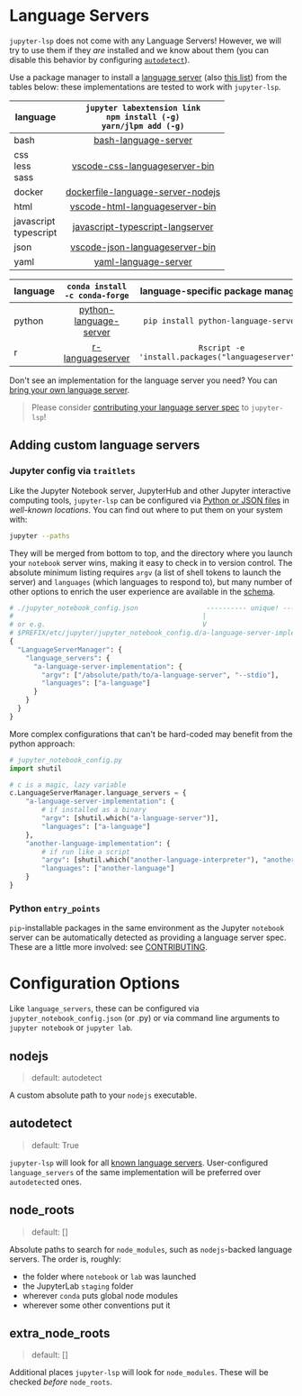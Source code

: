 # Language Servers

`jupyter-lsp` does not come with any Language Servers! However, we will try to use
them if they _are_ installed and we know about them (you can disable this behavior
by configuring [`autodetect`](#autodetect)).

Use a package manager to install a [language server][lsp-implementations]
(also [this list][langserver]) from the tables below: these implementations are
tested to work with `jupyter-lsp`.

| language                  | `jupyter labextension link`<br/>`npm install (-g)`<br/>`yarn/jlpm add (-g)` |
| ------------------------- | :-------------------------------------------------------------------------: |
| bash                      |                          [bash-language-server][]                           |
| css<br/>less<br/>sass     |                      [vscode-css-languageserver-bin][]                      |
| docker                    |                    [dockerfile-language-server-nodejs][]                    |
| html                      |                     [vscode-html-languageserver-bin][]                      |
| javascript<br/>typescript |                    [javascript-typescript-langserver][]                     |
| json                      |                     [vscode-json-languageserver-bin][]                      |
| yaml                      |                          [yaml-language-server][]                           |

| language | `conda install -c conda-forge` |         language-specific package manager         |
| -------- | :----------------------------: | :-----------------------------------------------: |
| python   |   [python-language-server][]   |       `pip install python-language-server`        |
| r        |      [r-languageserver][]      | `Rscript -e 'install.packages("languageserver")'` |

[language-server]: https://microsoft.github.io/language-server-protocol/specification
[langserver]: https://langserver.org
[jupyter-server-proxy]: https://github.com/jupyterhub/jupyter-server-proxy
[lsp-implementations]: https://microsoft.github.io/language-server-protocol/implementors/servers
[jupyter-lsp]: https://github.com/krassowski/jupyterlab-lsp.git
[jupyterlab]: https://github.com/jupyterlab/jupyterlab
[bash-language-server]: https://github.com/mads-hartmann/bash-language-server
[vscode-css-languageserver-bin]: https://github.com/vscode-langservers/vscode-css-languageserver-bin
[vscode-html-languageserver-bin]: https://github.com/vscode-langservers/vscode-html-languageserver-bin
[dockerfile-language-server-nodejs]: https://github.com/rcjsuen/dockerfile-language-server-nodejs
[javascript-typescript-langserver]: https://github.com/sourcegraph/javascript-typescript-langserver
[python-language-server]: https://github.com/palantir/python-language-server
[vscode-json-languageserver-bin]: https://github.com/vscode-langservers/vscode-json-languageserver-bin
[yaml-language-server]: https://github.com/redhat-developer/yaml-language-server
[r-languageserver]: https://github.com/REditorSupport/languageserver

Don't see an implementation for the language server you need? You can
[bring your own language server](#adding-custom-language-servers).

> Please consider [contributing your language server spec](../Contributing.ipynb#spec)
> to `jupyter-lsp`!

## Adding custom language servers

### Jupyter config via `traitlets`

Like the Jupyter Notebook server, JupyterHub and other Jupyter interactive computing
tools, `jupyter-lsp` can be configured via [Python or JSON files][notebook-config]
in _well-known locations_. You can find out where to put them on your system with:

[notebook-config]: https://jupyter-notebook.readthedocs.io/en/stable/config.html

```bash
jupyter --paths
```

They will be merged from bottom to top, and the directory where you launch your
`notebook` server wins, making it easy to check in to version control. The absolute
minimum listing requires `argv` (a list of shell tokens to launch the server)
and `languages` (which languages to respond to), but many number of other options
to enrich the user experience are available in the
[schema](./py_src/jupyter_lsp/schema/schema.json).

```python
# ./jupyter_notebook_config.json                 ---------- unique! -----------
#                                               |                              |
# or e.g.                                       V                              V
# $PREFIX/etc/jupyter/jupyter_notebook_config.d/a-language-server-implementation.json
{
  "LanguageServerManager": {
    "language_servers": {
      "a-language-server-implementation": {
        "argv": ["/absolute/path/to/a-language-server", "--stdio"],
        "languages": ["a-language"]
      }
    }
  }
}
```

More complex configurations that can't be hard-coded may benefit from the python approach:

```py
# jupyter_notebook_config.py
import shutil

# c is a magic, lazy variable
c.LanguageServerManager.language_servers = {
    "a-language-server-implementation": {
        # if installed as a binary
        "argv": [shutil.which("a-language-server")],
        "languages": ["a-language"]
    },
    "another-language-implementation": {
        # if run like a script
        "argv": [shutil.which("another-language-interpreter"), "another-language-server"],
        "languages": ["another-language"]
    }
}
```

### Python `entry_points`

`pip`-installable packages in the same environment as the Jupyter `notebook` server
can be automatically detected as providing a language server spec. These are a
little more involved: see [CONTRIBUTING](./Contributing.ipynb).

# Configuration Options

Like `language_servers`, these can be configured via `jupyter_notebook_config.json`
(or .py) or via command line arguments to `jupyter notebook` or `jupyter lab`.

## nodejs

> default: autodetect

A custom absolute path to your `nodejs` executable.

## autodetect

> default: True

`jupyter-lsp` will look for all [known language servers](#installing-language-servers).
User-configured `language_servers` of the same implementation will be preferred
over `autodetect`ed ones.

## node_roots

> default: []

Absolute paths to search for `node_modules`, such as `nodejs`-backed language servers.
The order is, roughly:

- the folder where `notebook` or `lab` was launched
- the JupyterLab `staging` folder
- wherever `conda` puts global node modules
- wherever some other conventions put it

## extra_node_roots

> default: []

Additional places `jupyter-lsp` will look for `node_modules`. These will be checked
_before_ `node_roots`.
